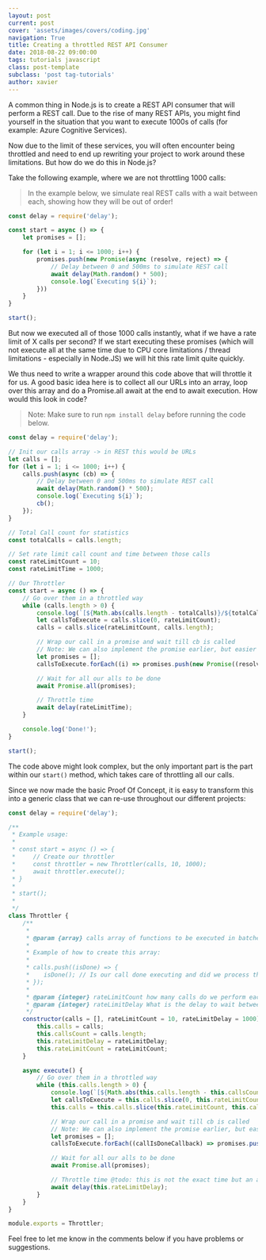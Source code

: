 ```yaml
---
layout: post
current: post
cover: 'assets/images/covers/coding.jpg'
navigation: True
title: Creating a throttled REST API Consumer
date: 2018-08-22 09:00:00
tags: tutorials javascript
class: post-template
subclass: 'post tag-tutorials'
author: xavier
---
```


A common thing in Node.js is to create a REST API consumer that will perform a REST call. Due to the rise of many REST APIs, you might find yourself in the situation that you want to execute 1000s of calls (for example: Azure Cognitive Services).

Now due to the limit of these services, you will often encounter being throttled and need to end up rewriting your project to work around these limitations. But how do we do this in Node.js?

Take the following example, where we are not throttling 1000 calls:

> In the example below, we simulate real REST calls with a wait between each, showing how they will be out of order!

```javascript
const delay = require('delay');

const start = async () => {
    let promises = [];

    for (let i = 1; i <= 1000; i++) {
        promises.push(new Promise(async (resolve, reject) => {
            // Delay between 0 and 500ms to simulate REST call
            await delay(Math.random() * 500);
            console.log(`Executing ${i}`);
        }))
    }
}

start();
```

But now we executed all of those 1000 calls instantly, what if we have a rate limit of X calls per second? If we start executing these promises (which will not execute all at the same time due to CPU core limitations / thread limitations - especially in Node.JS) we will hit this rate limit quite quickly.

We thus need to write a wrapper around this code above that will throttle it for us. A good basic idea here is to collect all our URLs into an array, loop over this array and do a Promise.all await at the end to await execution. How would this look in code?

> Note: Make sure to run `npm install delay` before running the code below.

```javascript
const delay = require('delay');

// Init our calls array -> in REST this would be URLs
let calls = [];
for (let i = 1; i <= 1000; i++) {
    calls.push(async (cb) => {
        // Delay between 0 and 500ms to simulate REST call
        await delay(Math.random() * 500);
        console.log(`Executing ${i}`);
        cb();
    });
}

// Total Call count for statistics
const totalCalls = calls.length;

// Set rate limit call count and time between those calls
const rateLimitCount = 10;
const rateLimitTime = 1000;

// Our Throttler
const start = async () => {
    // Go over them in a throttled way
    while (calls.length > 0) {
        console.log(`[${Math.abs(calls.length - totalCalls)}/${totalCalls}] Performing`);
        let callsToExecute = calls.slice(0, rateLimitCount);
        calls = calls.slice(rateLimitCount, calls.length);

        // Wrap our call in a promise and wait till cb is called
        // Note: We can also implement the promise earlier, but easier here for compatibility with older code
        let promises = [];
        callsToExecute.forEach((i) => promises.push(new Promise((resolve, reject) => i(resolve))));

        // Wait for all our alls to be done
        await Promise.all(promises);

        // Throttle time
        await delay(rateLimitTime);
    }

    console.log('Done!');
}

start();
```

The code above might look complex, but the only important part is the part within our `start()` method, which takes care of throttling all our calls.

Since we now made the basic Proof Of Concept, it is easy to transform this into a generic class that we can re-use throughout our different projects:

```javascript
const delay = require('delay');

/**
 * Example usage:
 * 
 * const start = async () => {
 *     // Create our throttler
 *     const throttler = new Throttler(calls, 10, 1000);
 *     await throttler.execute();
 * }
 *
 * start();
 *
 */
class Throttler {
    /**
     * 
     * @param {array} calls array of functions to be executed in batches of rateLimitCount every rateLimitCount
     * 
     * Example of how to create this array:
     * 
     * calls.push((isDone) => {
     *    isDone(); // Is our call done executing and did we process the result?
     * });
     *
     * @param {integer} rateLimitCount how many calls do we perform each time?
     * @param {integer} rateLimitDelay What is the delay to wait between each batch of calls?
     */
    constructor(calls = [], rateLimitCount = 10, rateLimitDelay = 1000) {
        this.calls = calls;
        this.callsCount = calls.length;
        this.rateLimitDelay = rateLimitDelay;
        this.rateLimitCount = rateLimitCount;
    }

    async execute() {
        // Go over them in a throttled way
        while (this.calls.length > 0) {
            console.log(`[${Math.abs(this.calls.length - this.callsCount)}/${this.callsCount}] Performing`);
            let callsToExecute = this.calls.slice(0, this.rateLimitCount);
            this.calls = this.calls.slice(this.rateLimitCount, this.calls.length);

            // Wrap our call in a promise and wait till cb is called
            // Note: We can also implement the promise earlier, but easier here for compatibility with older code
            let promises = [];
            callsToExecute.forEach((callIsDoneCallback) => promises.push(new Promise((resolve, reject) => callIsDoneCallback(resolve))));

            // Wait for all our alls to be done
            await Promise.all(promises);

            // Throttle time @todo: this is not the exact time but an artificial time, we actually need the time between latest call and finish.
            await delay(this.rateLimitDelay);
        }
    }
}

module.exports = Throttler;
```

Feel free to let me know in the comments below if you have problems or suggestions.
